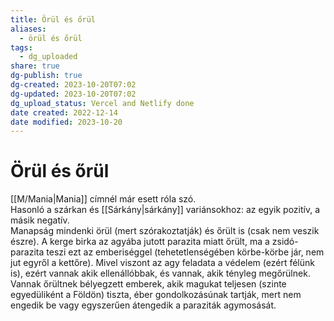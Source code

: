 ```yaml
---
title: Örül és őrül
aliases:
  - örül és őrül
tags:
  - dg_uploaded
share: true
dg-publish: true
dg-created: 2023-10-20T07:02
dg-updated: 2023-10-20T07:02
dg_upload_status: Vercel and Netlify done
date created: 2022-12-14
date modified: 2023-10-20
---
```


# Örül és őrül

[[M/Mania\|Mania]] címnél már esett róla szó.  
Hasonló a szárkan és [[Sárkány\|sárkány]] variánsokhoz: az egyik pozitív, a másik negatív.  
Manapság mindenki örül (mert szórakoztatják) és őrült is (csak nem veszik észre). A kerge birka az agyába jutott parazita miatt őrült, ma a zsidó-parazita teszi ezt az emberiséggel (tehetetlenségében körbe-körbe jár, nem jut egyről a kettőre). Mivel viszont az agy feladata a védelem (ezért félünk is), ezért vannak akik ellenállóbbak, és vannak, akik tényleg megőrülnek. Vannak őrültnek bélyegzett emberek, akik magukat teljesen (szinte egyedüliként a Földön) tiszta, éber gondolkozásúnak tartják, mert nem engedik be vagy egyszerűen átengedik a paraziták agymosását.  
  